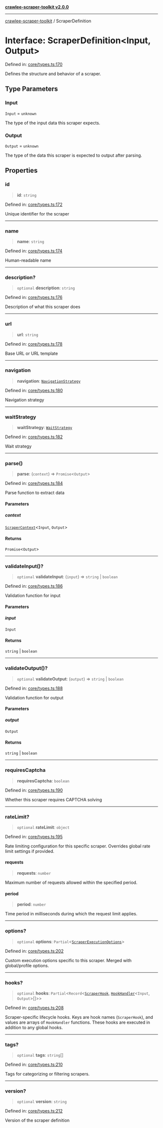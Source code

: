 [**crawlee-scraper-toolkit v2.0.0**](../README.md)

***

[crawlee-scraper-toolkit](../globals.md) / ScraperDefinition

# Interface: ScraperDefinition\<Input, Output\>

Defined in: [core/types.ts:170](https://github.com/devalexanderdaza/crawlee-scraper-toolkit/blob/main/src/core/types.ts#L170)

Defines the structure and behavior of a scraper.

## Type Parameters

### Input

`Input` = `unknown`

The type of the input data this scraper expects.

### Output

`Output` = `unknown`

The type of the data this scraper is expected to output after parsing.

## Properties

### id

> **id**: `string`

Defined in: [core/types.ts:172](https://github.com/devalexanderdaza/crawlee-scraper-toolkit/blob/main/src/core/types.ts#L172)

Unique identifier for the scraper

***

### name

> **name**: `string`

Defined in: [core/types.ts:174](https://github.com/devalexanderdaza/crawlee-scraper-toolkit/blob/main/src/core/types.ts#L174)

Human-readable name

***

### description?

> `optional` **description**: `string`

Defined in: [core/types.ts:176](https://github.com/devalexanderdaza/crawlee-scraper-toolkit/blob/main/src/core/types.ts#L176)

Description of what this scraper does

***

### url

> **url**: `string`

Defined in: [core/types.ts:178](https://github.com/devalexanderdaza/crawlee-scraper-toolkit/blob/main/src/core/types.ts#L178)

Base URL or URL template

***

### navigation

> **navigation**: [`NavigationStrategy`](NavigationStrategy.md)

Defined in: [core/types.ts:180](https://github.com/devalexanderdaza/crawlee-scraper-toolkit/blob/main/src/core/types.ts#L180)

Navigation strategy

***

### waitStrategy

> **waitStrategy**: [`WaitStrategy`](WaitStrategy.md)

Defined in: [core/types.ts:182](https://github.com/devalexanderdaza/crawlee-scraper-toolkit/blob/main/src/core/types.ts#L182)

Wait strategy

***

### parse()

> **parse**: (`context`) => `Promise`\<`Output`\>

Defined in: [core/types.ts:184](https://github.com/devalexanderdaza/crawlee-scraper-toolkit/blob/main/src/core/types.ts#L184)

Parse function to extract data

#### Parameters

##### context

[`ScraperContext`](ScraperContext.md)\<`Input`, `Output`\>

#### Returns

`Promise`\<`Output`\>

***

### validateInput()?

> `optional` **validateInput**: (`input`) => `string` \| `boolean`

Defined in: [core/types.ts:186](https://github.com/devalexanderdaza/crawlee-scraper-toolkit/blob/main/src/core/types.ts#L186)

Validation function for input

#### Parameters

##### input

`Input`

#### Returns

`string` \| `boolean`

***

### validateOutput()?

> `optional` **validateOutput**: (`output`) => `string` \| `boolean`

Defined in: [core/types.ts:188](https://github.com/devalexanderdaza/crawlee-scraper-toolkit/blob/main/src/core/types.ts#L188)

Validation function for output

#### Parameters

##### output

`Output`

#### Returns

`string` \| `boolean`

***

### requiresCaptcha

> **requiresCaptcha**: `boolean`

Defined in: [core/types.ts:190](https://github.com/devalexanderdaza/crawlee-scraper-toolkit/blob/main/src/core/types.ts#L190)

Whether this scraper requires CAPTCHA solving

***

### rateLimit?

> `optional` **rateLimit**: `object`

Defined in: [core/types.ts:195](https://github.com/devalexanderdaza/crawlee-scraper-toolkit/blob/main/src/core/types.ts#L195)

Rate limiting configuration for this specific scraper.
Overrides global rate limit settings if provided.

#### requests

> **requests**: `number`

Maximum number of requests allowed within the specified period.

#### period

> **period**: `number`

Time period in milliseconds during which the request limit applies.

***

### options?

> `optional` **options**: `Partial`\<[`ScraperExecutionOptions`](ScraperExecutionOptions.md)\>

Defined in: [core/types.ts:202](https://github.com/devalexanderdaza/crawlee-scraper-toolkit/blob/main/src/core/types.ts#L202)

Custom execution options specific to this scraper. Merged with global/profile options.

***

### hooks?

> `optional` **hooks**: `Partial`\<`Record`\<[`ScraperHook`](../type-aliases/ScraperHook.md), [`HookHandler`](../type-aliases/HookHandler.md)\<`Input`, `Output`\>[]\>\>

Defined in: [core/types.ts:208](https://github.com/devalexanderdaza/crawlee-scraper-toolkit/blob/main/src/core/types.ts#L208)

Scraper-specific lifecycle hooks.
Keys are hook names (`ScraperHook`), and values are arrays of `HookHandler` functions.
These hooks are executed in addition to any global hooks.

***

### tags?

> `optional` **tags**: `string`[]

Defined in: [core/types.ts:210](https://github.com/devalexanderdaza/crawlee-scraper-toolkit/blob/main/src/core/types.ts#L210)

Tags for categorizing or filtering scrapers.

***

### version?

> `optional` **version**: `string`

Defined in: [core/types.ts:212](https://github.com/devalexanderdaza/crawlee-scraper-toolkit/blob/main/src/core/types.ts#L212)

Version of the scraper definition
